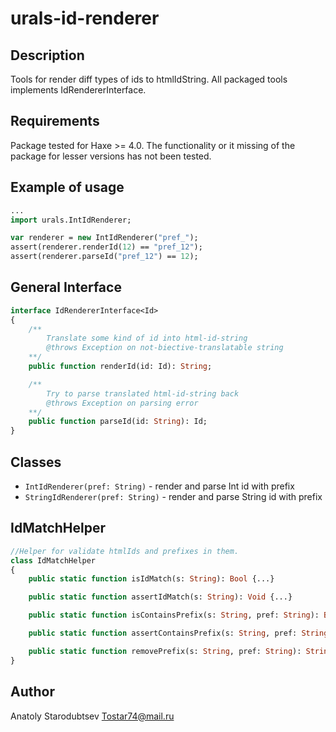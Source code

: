 # urals-id-renderer


## Description
Tools for render diff types of ids to htmlIdString.
All packaged tools implements IdRendererInterface.


## Requirements
Package tested for Haxe >= 4.0.
The functionality or it missing of the package for lesser versions has not been tested.


## Example of usage
```haxe
...
import urals.IntIdRenderer;

var renderer = new IntIdRenderer("pref_");
assert(renderer.renderId(12) == "pref_12");
assert(renderer.parseId("pref_12") == 12);
```

## General Interface
```haxe
interface IdRendererInterface<Id>
{
    /**
        Translate some kind of id into html-id-string
        @throws Exception on not-biective-translatable string
    **/
    public function renderId(id: Id): String;

    /**
        Try to parse translated html-id-string back
        @throws Exception on parsing error
    **/
    public function parseId(id: String): Id;
}
```


## Classes
- `IntIdRenderer(pref: String)` - render and parse Int id with prefix
- `StringIdRenderer(pref: String)` - render and parse String id with prefix


## IdMatchHelper
```haxe
//Helper for validate htmlIds and prefixes in them.
class IdMatchHelper 
{
    public static function isIdMatch(s: String): Bool {...}

    public static function assertIdMatch(s: String): Void {...}

    public static function isContainsPrefix(s: String, pref: String): Bool {...}

    public static function assertContainsPrefix(s: String, pref: String): Void {...}

    public static function removePrefix(s: String, pref: String): String {...}
}
```

## Author
Anatoly Starodubtsev
Tostar74@mail.ru